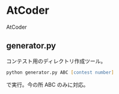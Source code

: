 # AtCoder

AtCoder

## generator.py

コンテスト用のディレクトリ作成ツール。

```zsh
python generator.py ABC [contest number]
```

で実行。今の所 ABC のみに対応。
